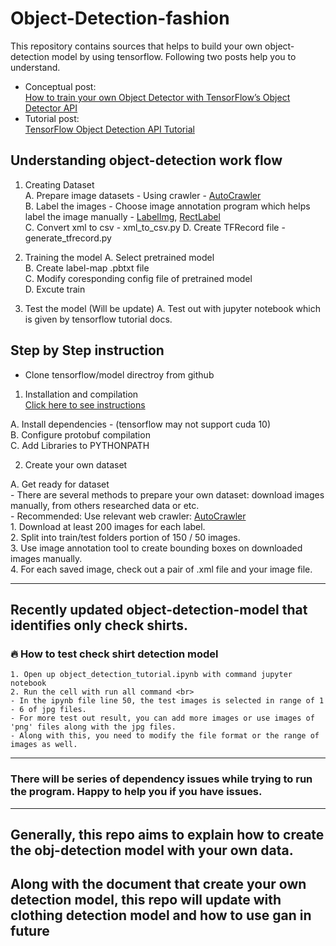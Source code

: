 # Object-Detection-fashion

This repository contains sources that helps to build your own object-detection model by using tensorflow. Following two posts help you to understand.

* Conceptual post: <br>
[How to train your own Object Detector with TensorFlow’s Object Detector API](https://towardsdatascience.com/how-to-train-your-own-object-detector-with-tensorflows-object-detector-api-bec72ecfe1d9?fbclid=IwAR28ciB3yWmcRM14p_qGr655YEQVQeF-CAmRxHut2vOnPjQbfbd5JK-anwc)
* Tutorial post: <br>
[TensorFlow Object Detection API Tutorial](https://pythonprogramming.net/video-tensorflow-object-detection-api-tutorial/)

## Understanding object-detection work flow

1. Creating Dataset <br>
  A. Prepare image datasets - Using crawler - [AutoCrawler](https://github.com/YoongiKim/AutoCrawler)<br>
  B. Label the images - Choose image annotation program which helps label the image manually - [LabelImg](https://github.com/tzutalin/labelImg), [RectLabel](https://rectlabel.com/) <br>
  C. Convert xml to csv - xml_to_csv.py
  D. Create TFRecord file - generate_tfrecord.py
  
2. Training the model
  A. Select pretrained model <br>
  B. Create label-map .pbtxt file <br>
  C. Modify coresponding config file of pretrained model <br>
  D. Excute train
  
3. Test the model
  (Will be update) A. Test out with jupyter notebook which is given by tensorflow tutorial docs.
  

## Step by Step instruction
 - Clone tensorflow/model directroy from github

1. Installation and compilation <br>
 [Click here to see instructions](https://github.com/tensorflow/models/blob/master/research/object_detection/g3doc/installation.md) <br>
 
  A. Install dependencies - (tensorflow may not support cuda 10)<br>
  B. Configure protobuf compilation <br>
  C. Add Libraries to PYTHONPATH <br>
  
2. Create your own dataset <br>

  A. Get ready for dataset <br>
    - There are several methods to prepare your own dataset: download images manually, from others researched data or etc. <br>
    - Recommended: Use relevant web crawler: [AutoCrawler](https://github.com/YoongiKim/AutoCrawler)<br>
    1. Download at least 200 images for each label. <br>
    2. Split into train/test folders portion of 150 / 50 images. <br>
    3. Use image annotation tool to create bounding boxes on downloaded images manually. <br>
    4. For each saved image, check out a pair of .xml file and your image file. <br>
    
***
## Recently updated object-detection-model that identifies only check shirts. <br>
### :fire: How to test check shirt detection model <br>

    1. Open up object_detection_tutorial.ipynb with command jupyter notebook 
    2. Run the cell with run all command <br>
    - In the ipynb file line 50, the test images is selected in range of 1 - 6 of jpg files. 
    - For more test out result, you can add more images or use images of 'png' files along with the jpg files.
    - Along with this, you need to modify the file format or the range of images as well.
***
### There will be series of dependency issues while trying to run the program. Happy to help you if you have issues.
***
## Generally, this repo aims to explain how to create the obj-detection model with your own data. <br>
## Along with the document that create your own detection model, this repo will update with clothing detection model and how to use gan in future

